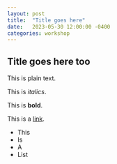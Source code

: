 ```yaml
---
layout: post
title:  "Title goes here"
date:   2023-05-30 12:00:00 -0400
categories: workshop
---
```


## Title goes here too

This is plain text.

This is *italics*.

This is **bold**.

This is a [link](www.google.com).

- This
- Is
- A
- List

